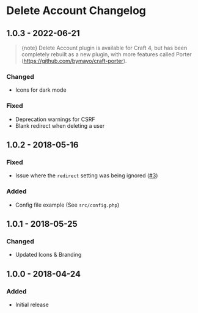 # Delete Account Changelog

## 1.0.3 - 2022-06-21

> {note} Delete Account plugin is available for Craft 4, but has been completely rebuilt as a new plugin, with more features called Porter (https://github.com/bymayo/craft-porter).
### Changed
- Icons for dark mode

### Fixed
- Deprecation warnings for CSRF
- Blank redirect when deleting a user

## 1.0.2 - 2018-05-16
### Fixed
- Issue where the `redirect` setting was being ignored ([#3](https://github.com/bymayo/craft-delete-account/issues/3))

### Added
- Config file example (See `src/config.php`)

## 1.0.1 - 2018-05-25
### Changed
- Updated Icons & Branding

## 1.0.0 - 2018-04-24
### Added
- Initial release
